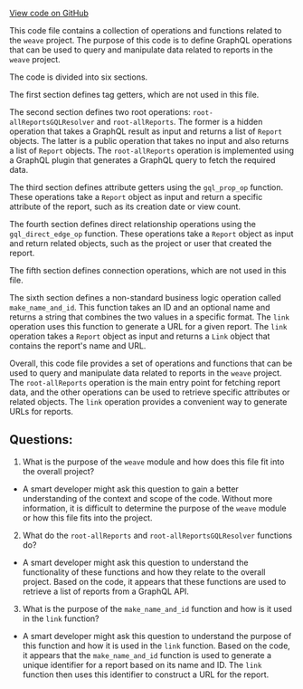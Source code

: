 [View code on GitHub](https://github.com/wandb/weave/weave/ops_domain/report_ops.py)

This code file contains a collection of operations and functions related to the `weave` project. The purpose of this code is to define GraphQL operations that can be used to query and manipulate data related to reports in the `weave` project. 

The code is divided into six sections. 

The first section defines tag getters, which are not used in this file. 

The second section defines two root operations: `root-allReportsGQLResolver` and `root-allReports`. The former is a hidden operation that takes a GraphQL result as input and returns a list of `Report` objects. The latter is a public operation that takes no input and also returns a list of `Report` objects. The `root-allReports` operation is implemented using a GraphQL plugin that generates a GraphQL query to fetch the required data. 

The third section defines attribute getters using the `gql_prop_op` function. These operations take a `Report` object as input and return a specific attribute of the report, such as its creation date or view count. 

The fourth section defines direct relationship operations using the `gql_direct_edge_op` function. These operations take a `Report` object as input and return related objects, such as the project or user that created the report. 

The fifth section defines connection operations, which are not used in this file. 

The sixth section defines a non-standard business logic operation called `make_name_and_id`. This function takes an ID and an optional name and returns a string that combines the two values in a specific format. The `link` operation uses this function to generate a URL for a given report. The `link` operation takes a `Report` object as input and returns a `Link` object that contains the report's name and URL. 

Overall, this code file provides a set of operations and functions that can be used to query and manipulate data related to reports in the `weave` project. The `root-allReports` operation is the main entry point for fetching report data, and the other operations can be used to retrieve specific attributes or related objects. The `link` operation provides a convenient way to generate URLs for reports.
## Questions: 
 1. What is the purpose of the `weave` module and how does this file fit into the overall project?
- A smart developer might ask this question to gain a better understanding of the context and scope of the code. Without more information, it is difficult to determine the purpose of the `weave` module or how this file fits into the project.

2. What do the `root-allReports` and `root-allReportsGQLResolver` functions do?
- A smart developer might ask this question to understand the functionality of these functions and how they relate to the overall project. Based on the code, it appears that these functions are used to retrieve a list of reports from a GraphQL API.

3. What is the purpose of the `make_name_and_id` function and how is it used in the `link` function?
- A smart developer might ask this question to understand the purpose of this function and how it is used in the `link` function. Based on the code, it appears that the `make_name_and_id` function is used to generate a unique identifier for a report based on its name and ID. The `link` function then uses this identifier to construct a URL for the report.